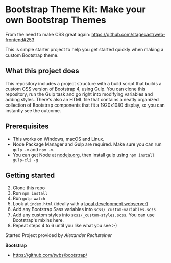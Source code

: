 # Bootstrap Theme Kit: Make your own Bootstrap Themes

From the need to make CSS great again: https://github.com/stagecast/web-frontend#253

This is simple starter project to help you get started quickly when making a custom Bootstrap theme.

## What this project does

This repository includes a project structure with a build script that builds a custom CSS version of Bootstrap 4, using Gulp. You can
clone this repository, run the Gulp task and go right into modifying variables and adding styles. There's also an HTML file that contains
a neatly organized collection of Bootstrap components that fit a 1920x1080 display, so you can instantly see the outcome.

## Prerequisites

- This works on Windows, macOS and Linux.
- Node Package Manager and Gulp are required. Make sure you can run `gulp -v` and `npm -v`.
- You can get Node at [nodejs.org](https://nodejs.org), then install gulp using `npm install gulp-cli -g`

## Getting started

2. Clone this repo
3. Run `npm install`
4. Run `gulp watch`
4. Look at `index.html` (ideally with a [local development webserver](https://askubuntu.com/questions/377389/how-to-easily-start-a-webserver-in-any-folder))
5. Add any Bootstrap Sass variables into `scss/_custom-variables.scss`
6. Add any custom styles into `scss/_custom-styles.scss`. You can use Bootstrap's mixins here.
7. Repeat steps 4 to 6 until you like what you see :-)


Started Project provided by *Alexander Rechsteiner*

**Bootstrap**

- <https://github.com/twbs/bootstrap/>
